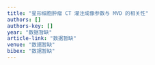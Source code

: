 ```yaml
---
title: "星形细胞肿瘤 CT 灌注成像参数与 MVD 的相关性"
authors: []
authors-key: []
year: "数据暂缺"
article-link: "数据暂缺"
venue: "数据暂缺"
bibex: "数据暂缺"
---
```

